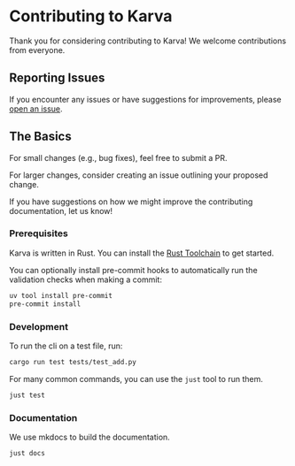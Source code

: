 # Contributing to Karva

Thank you for considering contributing to Karva! We welcome contributions from everyone.

## Reporting Issues

If you encounter any issues or have suggestions for improvements, please [open an issue](https://github.com/MatthewMckee4/karva/issues/new).

## The Basics

For small changes (e.g., bug fixes), feel free to submit a PR.

For larger changes, consider creating an issue outlining your proposed change.

If you have suggestions on how we might improve the contributing documentation, let us know!

### Prerequisites

Karva is written in Rust. You can install the [Rust Toolchain](https://www.rust-lang.org/tools/install) to get started.

You can optionally install pre-commit hooks to automatically run the validation checks when making a commit:

```bash
uv tool install pre-commit
pre-commit install
```

### Development

To run the cli on a test file, run:

```bash
cargo run test tests/test_add.py
```

For many common commands, you can use the `just` tool to run them.

```bash
just test
```

### Documentation

We use mkdocs to build the documentation.

```bash
just docs
```
